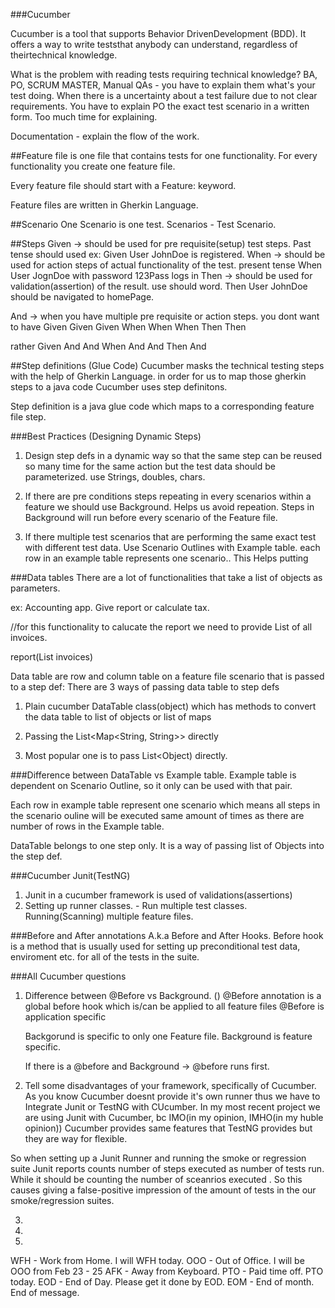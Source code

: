 ###Cucumber

Cucumber is a tool that supports Behavior DrivenDevelopment (BDD). It offers a way to write teststhat anybody can understand, regardless of theirtechnical knowledge.

What is the problem with reading tests requiring technical knowledge? 
BA, PO, SCRUM MASTER, Manual QAs - you have to explain them what's your test doing.
When there is a uncertainty about a test failure due to not clear requirements.
You have to explain PO the exact test scenario in a written form. Too much time for explaining. 

Documentation - explain the flow of the work.


##Feature file
is one file that contains tests for one functionality. For every functionality you create
one feature file. 

Every feature file should start with a Feature: keyword.

Feature files are written in Gherkin Language. 

##Scenario
One Scenario is one test. Scenarios - Test Scenario.


##Steps
Given -> should be used for pre requisite(setup) test steps. Past tense should used ex:
Given User JohnDoe is registered.
When -> should be used for action steps of actual functionality of the test. present tense
When User JognDoe with password 123Pass logs in
Then -> should be used for validation(assertion) of the result. use should word. 
Then User JohnDoe should be navigated to homePage.


And ->  when you have multiple pre requisite or action steps. you dont want to have
Given
Given
Given
When
When
When
Then
Then

rather
Given
And
And
When
And
And
Then
And


##Step definitions (Glue Code)
Cucumber masks the technical testing steps with the help of Gherkin Language. in order for us
to map those gherkin steps to a java code Cucumber uses step definitons. 

Step definition is a java glue code which maps to a corresponding feature file step.



###Best Practices (Designing Dynamic Steps)
1. Design step defs in a dynamic way so that the same step can be reused so many time for the same action
but the test data should be parameterized. use Strings, doubles, chars.

2. If there are pre conditions steps repeating in every scenarios within a feature we should use 
Background. Helps us avoid repeation.
Steps in Background will run before every scenario of the Feature file.

3. If there multiple test scenarios that are performing the same exact test with different test 
data. Use Scenario Outlines with Example table.
each row in an example table represents one scenario..
This Helps putting 


###Data tables 
There are a lot of functionalities that take a list of objects
as parameters. 

ex: 
Accounting app.
Give report or calculate tax.

//for this functionality to calucate the report we need to
provide List of all invoices. 

report(List<Invoice> invoices)

Data table are row and column table on a feature file scenario
that is passed to a step def:
There are 3 ways of passing data table to step defs

1. Plain cucumber DataTable class(object) which has methods
to convert the data table to list of objects or list of maps

2. Passing the List<Map<String, String>> directly
3. Most popular one is to pass List<Object) directly.

###Difference between DataTable vs Example table.
Example table is dependent on Scenario Outline, so it only can
be used with that pair. 


Each row in example table represent one scenario which means 
all steps in the scenario ouline will be executed same 
amount of times as there are number of rows in the Example table.


DataTable belongs to one step only. 
It is a way of passing list of Objects into the step def. 



###Cucumber Junit(TestNG)
1. Junit in a cucumber framework is used of validations(assertions)
2. Setting up runner classes. - Run multiple test classes. 
Running(Scanning) multiple feature files.


###Before and After annotations A.k.a Before and After Hooks. 
Before hook is a method that is usually used for setting up preconditional test data, enviroment etc. for
all of the tests in the suite. 

###All Cucumber questions
1. Difference between @Before vs Background. ()
   @Before annotation is a global before hook which is/can be applied to all feature files 
   @Before is application specific
   
   Backgorund is specific to only one Feature file.
   Background is feature specific.
   
   If there is a @before and Background -> @before runs first.

2. Tell some disadvantages of your framework, specifically of Cucumber.  
  As you know Cucumber doesnt provide it's own runner thus we have to Integrate Junit or TestNG with
  CUcumber. In my most recent project we are using Junit with Cucumber, bc 
  IMO(in my opinion, IMHO(in my huble opinion)) Cucumber provides same 
  features that TestNG provides but they are way for flexible. 
  
  So when setting up a Junit Runner and running the smoke or regression suite Junit reports counts 
  number of steps executed as number of tests run. While it should be counting the number of sceanrios executed
  .
  So this causes giving a false-positive impression of the amount of tests in the our smoke/regression suites. 
  
3. 
4.
5.


WFH - Work from Home. I will WFH today. 
OOO - Out of Office. I will be OOO from Feb 23 - 25
AFK - Away from Keyboard. 
PTO - Paid time off. PTO today. 
EOD - End of Day. Please get it done by EOD.
EOM - End of month. End of message. 

